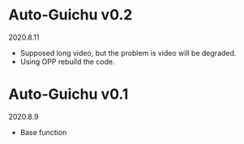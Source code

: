 # Auto-Guichu v0.2
2020.8.11
- Supposed long video, but the problem is video will be degraded.
- Using OPP rebuild the code.

# Auto-Guichu v0.1
2020.8.9
- Base function
